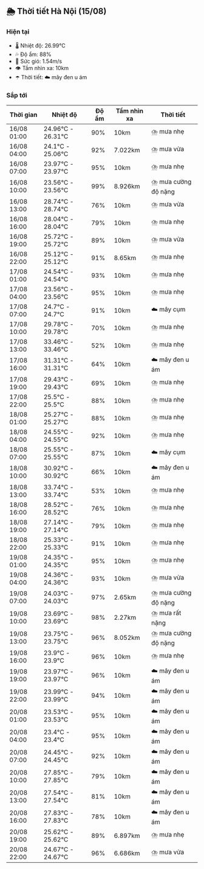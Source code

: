 ## 🌦️ Thời tiết Hà Nội (15/08)

### Hiện tại

- 🌡️ Nhiệt độ: 26.99℃
- 💦 Độ ẩm: 88%
- 💨 Sức gió: 1.54m/s
- 👁️ Tầm nhìn xa: 10km
- ☂️ Thời tiết: ☁️ mây đen u ám

### Sắp tới

| Thời gian | Nhiệt độ | Độ ẩm | Tầm nhìn xa | Thời tiết |
| --- | --- | --- | --- | --- |
| 16/08 01:00 | 24.96℃ - 26.31℃ | 90% | 10km | ⛈️ mưa nhẹ |
| 16/08 04:00 | 24.1℃ - 25.06℃ | 92% | 7.022km | ⛈️ mưa vừa |
| 16/08 07:00 | 23.97℃ - 23.97℃ | 95% | 10km | ⛈️ mưa nhẹ |
| 16/08 10:00 | 23.56℃ - 23.56℃ | 99% | 8.926km | ⛈️ mưa cường độ nặng |
| 16/08 13:00 | 28.74℃ - 28.74℃ | 76% | 10km | ⛈️ mưa vừa |
| 16/08 16:00 | 28.04℃ - 28.04℃ | 79% | 10km | ⛈️ mưa nhẹ |
| 16/08 19:00 | 25.72℃ - 25.72℃ | 89% | 10km | ⛈️ mưa vừa |
| 16/08 22:00 | 25.12℃ - 25.12℃ | 91% | 8.65km | ⛈️ mưa nhẹ |
| 17/08 01:00 | 24.54℃ - 24.54℃ | 93% | 10km | ⛈️ mưa nhẹ |
| 17/08 04:00 | 23.56℃ - 23.56℃ | 95% | 10km | ⛈️ mưa nhẹ |
| 17/08 07:00 | 24.7℃ - 24.7℃ | 91% | 10km | ☁️ mây cụm |
| 17/08 10:00 | 29.78℃ - 29.78℃ | 70% | 10km | ⛈️ mưa nhẹ |
| 17/08 13:00 | 33.46℃ - 33.46℃ | 52% | 10km | ⛈️ mưa nhẹ |
| 17/08 16:00 | 31.31℃ - 31.31℃ | 64% | 10km | ☁️ mây đen u ám |
| 17/08 19:00 | 29.43℃ - 29.43℃ | 69% | 10km | ⛈️ mưa nhẹ |
| 17/08 22:00 | 25.5℃ - 25.5℃ | 88% | 10km | ⛈️ mưa nhẹ |
| 18/08 01:00 | 25.27℃ - 25.27℃ | 88% | 10km | ⛈️ mưa nhẹ |
| 18/08 04:00 | 24.55℃ - 24.55℃ | 92% | 10km | ⛈️ mưa nhẹ |
| 18/08 07:00 | 25.55℃ - 25.55℃ | 87% | 10km | ☁️ mây cụm |
| 18/08 10:00 | 30.92℃ - 30.92℃ | 66% | 10km | ☁️ mây đen u ám |
| 18/08 13:00 | 33.74℃ - 33.74℃ | 53% | 10km | ⛈️ mưa nhẹ |
| 18/08 16:00 | 28.52℃ - 28.52℃ | 76% | 10km | ⛈️ mưa nhẹ |
| 18/08 19:00 | 27.14℃ - 27.14℃ | 79% | 10km | ⛈️ mưa nhẹ |
| 18/08 22:00 | 25.33℃ - 25.33℃ | 91% | 10km | ⛈️ mưa nhẹ |
| 19/08 01:00 | 24.35℃ - 24.35℃ | 95% | 10km | ⛈️ mưa nhẹ |
| 19/08 04:00 | 24.36℃ - 24.36℃ | 93% | 10km | ⛈️ mưa vừa |
| 19/08 07:00 | 24.03℃ - 24.03℃ | 97% | 2.65km | ⛈️ mưa cường độ nặng |
| 19/08 10:00 | 23.69℃ - 23.69℃ | 98% | 2.27km | ⛈️ mưa rất nặng |
| 19/08 13:00 | 23.75℃ - 23.75℃ | 96% | 8.052km | ⛈️ mưa cường độ nặng |
| 19/08 16:00 | 23.9℃ - 23.9℃ | 96% | 10km | ⛈️ mưa nhẹ |
| 19/08 19:00 | 23.97℃ - 23.97℃ | 96% | 10km | ☁️ mây đen u ám |
| 19/08 22:00 | 23.99℃ - 23.99℃ | 94% | 10km | ☁️ mây đen u ám |
| 20/08 01:00 | 23.53℃ - 23.53℃ | 95% | 10km | ☁️ mây đen u ám |
| 20/08 04:00 | 23.4℃ - 23.4℃ | 95% | 10km | ☁️ mây đen u ám |
| 20/08 07:00 | 24.45℃ - 24.45℃ | 92% | 10km | ☁️ mây đen u ám |
| 20/08 10:00 | 27.85℃ - 27.85℃ | 79% | 10km | ☁️ mây đen u ám |
| 20/08 13:00 | 27.54℃ - 27.54℃ | 81% | 10km | ☁️ mây đen u ám |
| 20/08 16:00 | 27.83℃ - 27.83℃ | 78% | 10km | ☁️ mây đen u ám |
| 20/08 19:00 | 25.62℃ - 25.62℃ | 89% | 6.897km | ⛈️ mưa nhẹ |
| 20/08 22:00 | 24.67℃ - 24.67℃ | 96% | 6.686km | ⛈️ mưa vừa |
